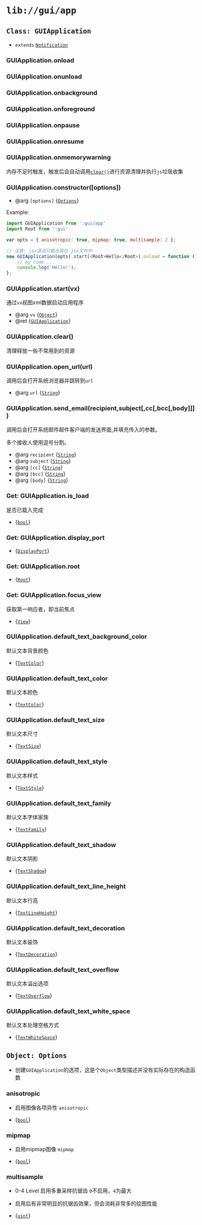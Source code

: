 # `lib://gui/app`


## `Class: GUIApplication`
* `extends` [`Notification`]

### GUIApplication.onload
### GUIApplication.onunload
### GUIApplication.onbackground
### GUIApplication.onforeground
### GUIApplication.onpause
### GUIApplication.onresume
### GUIApplication.onmemorywarning

内存不足时触发，触发后会自动调用[`clear()`]进行资源清理并执行`js`垃圾收集

### GUIApplication.constructor([options])
* @arg `[options]` {[`Options`]}

Example:

```js
import GUIApplication from ':gui/app'
import Root from ':gui'

var opts = { anisotropic: true, mipmap: true, multisample: 2 };

// 注意: jsx语法只能出现在.jsx文件中
new GUIApplication(opts).start(<Root>Hello</Root>).onload = function () {
	// my code ...
	console.log('Hello!');
};
```

### GUIApplication.start(vx)

通过`vx`视图xml数据启动应用程序

* @arg `vx` {[`Object`]}
* @ret {[`GUIApplication`]}

### GUIApplication.clear() 

清理释放一些不常用到的资源

### GUIApplication.open_url(url)

调用后会打开系统浏览器并跳转到`url`

* @arg `url` {[`String`]}

### GUIApplication.send_email(recipient,subject[,cc[,bcc[,body]]])

调用后会打开系统邮件邮件客户端的发送界面,并填充传入的参数。

多个接收人使用逗号分割。

* @arg `recipient` {[`String`]}
* @arg `subject` {[`String`]}
* @arg `[cc]` {[`String`]}
* @arg `[bcc]` {[`String`]}
* @arg `[body]` {[`String`]}

### Get: GUIApplication.is_load 

是否已载入完成

* {[`bool`]}

### Get: GUIApplication.display_port 

* {[`DisplayPort`]}

### Get: GUIApplication.root 

* {[`Root`]}

### Get: GUIApplication.focus_view 

获取第一响应者，即当前焦点

* {[`View`]}

### GUIApplication.default_text_background_color 

默认文本背景颜色

* {[`TextColor`]}

### GUIApplication.default_text_color 

默认文本颜色

* {[`TextColor`]}

### GUIApplication.default_text_size 

默认文本尺寸

* {[`TextSize`]}

### GUIApplication.default_text_style 

默认文本样式

* {[`TextStyle`]}

### GUIApplication.default_text_family 

默认文本字体家族

* {[`TextFamily`]}

### GUIApplication.default_text_shadow 

默认文本阴影

* {[`TextShadow`]}

### GUIApplication.default_text_line_height 

默认文本行高

* {[`TextLineHeight`]}

### GUIApplication.default_text_decoration 

默认文本装饰

* {[`TextDecoration`]}

### GUIApplication.default_text_overflow 

默认文本溢出选项

* {[`TextOverflow`]}

### GUIApplication.default_text_white_space 

默认文本处理空格方式

* {[`TextWhiteSpace`]}




## `Object: Options`

* 创建`GUIApplication`的选项，这是个`Object`类型描述并没有实际存在的构造函数

### anisotropic

* 启用图像各项异性 `anisotropic`

* {[`bool`]}

### mipmap

* 启用mipmap图像 `mipmap`

* {[`bool`]}

### multisample

* 0-4 Level 启用多重采样抗锯齿 `0`不启用，`4`为最大

* 启用后有非常明显的抗锯齿效果，但会消耗非常多的绘图性能

* {[`uint`]} 



[`Class`]: https://developer.mozilla.org/en-US/docs/Web/JavaScript/Reference/Classes
[`Object`]: https://developer.mozilla.org/en-US/docs/Web/JavaScript/Reference/Global_Objects/Object
[`Array`]: https://developer.mozilla.org/en-US/docs/Web/JavaScript/Reference/Global_Objects/Array
[`Function`]: https://developer.mozilla.org/en-US/docs/Web/JavaScript/Reference/Global_Objects/Function
[`Date`]: https://developer.mozilla.org/en-US/docs/Web/JavaScript/Reference/Global_Objects/Date
[`RegExp`]: https://developer.mozilla.org/en-US/docs/Web/JavaScript/Reference/Global_Objects/RegExp
[`ArrayBuffer`]: https://developer.mozilla.org/en-US/docs/Web/JavaScript/Reference/Global_Objects/ArrayBuffer
[`TypedArray`]: https://developer.mozilla.org/en-US/docs/Web/JavaScript/Reference/Global_Objects/TypedArray
[`String`]: https://developer.mozilla.org/en-US/docs/Web/JavaScript/Reference/Global_Objects/String
[`Number`]: https://developer.mozilla.org/en-US/docs/Web/JavaScript/Reference/Global_Objects/Number
[`Boolean`]: https://developer.mozilla.org/en-US/docs/Web/JavaScript/Reference/Global_Objects/Boolean
[`null`]: https://developer.mozilla.org/en-US/docs/Web/JavaScript/Reference/Global_Objects/null
[`undefined`]: https://developer.mozilla.org/en-US/docs/Web/JavaScript/Reference/Global_Objects/undefined
[`int`]: ../util/native_types.md#int
[`uint`]: ../util/native_types.md#uint
[`int16`]: ../util/native_types.md#int16
[`uint16`]: ../util/native_types.md#uint16
[`int64`]: ../util/native_types.md#int64
[`uint64`]: ../util/native_types.md#uint64
[`float`]: ../util/native_types.md#float
[`double`]: ../util/native_types.md#double
[`bool`]: ../util/native_types.md#bool

[`Notification`]: ../util/event.md#-class-notification-
[`GUIApplication`]: ../gui/app.md#-class-guiapplication-
[`Options`]: ../gui/app.md#-object-options-
[`TextColor`]: ../gui/value.md#-class-textcolor-
[`TextSize`]: ../gui/value.md#-class-textsize-
[`TextStyle`]: ../gui/value.md#-class-textstyle-
[`TextFamily`]: ../gui/value.md#-class-textfamily-
[`TextShadow`]: ../gui/value.md#-class-textshadow-
[`TextLineHeight`]: ../gui/value.md#-class-textlineheight-
[`TextDecoration`]: ../gui/value.md#-class-textdecoration-
[`TextOverflow`]: ../gui/value.md#-class-textoverflow-
[`TextWhiteSpace`]: ../gui/value.md#-class-textwhitespace-
[`DisplayPort`]: ../gui/display_port.md#-class-displayport-
[`Root`]: ../gui/gui.md#-class-root-
[`View`]: ../gui/gui.md#-class-view-
[`clear()`]: ../gui/app.md#guiapplication-clear-
